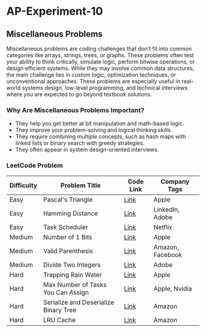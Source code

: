 # AP-Experiment-10 

## Miscellaneous Problems
Miscellaneous problems are coding challenges that don’t fit into common categories like arrays, strings, trees, or graphs. These problems often test your ability to think critically, simulate logic, perform bitwise operations, or design efficient systems. While they may involve common data structures, the main challenge lies in custom logic, optimization techniques, or unconventional approaches.
These problems are especially useful in real-world systems design, low-level programming, and technical interviews where you are expected to go beyond textbook solutions.

### Why Are Miscellaneous Problems Important?
- They help you get better at bit manipulation and math-based logic.
- They improve your problem-solving and logical thinking skills.
- They require combining multiple concepts, such as hash maps with linked lists or binary search with greedy strategies.
- They often appear in system design-oriented interviews.

### LeetCode Problem

| Difficulty | Problem Title                                | Code Link                                                                                          | Company Tags        |
|------------|-----------------------------------------------|-----------------------------------------------------------------------------------------------------|---------------------|
| Easy       | Pascal's Triangle                             | [Link](https://leetcode.com/problems/pascals-triangle/)                                            | Apple               |
| Easy       | Hamming Distance                              | [Link](https://leetcode.com/problems/hamming-distance/description/)                                | LinkedIn, Adobe     |
| Easy       | Task Scheduler                                | [Link](https://leetcode.com/problems/task-scheduler/)                                              | Netflix             |
| Medium     | Number of 1 Bits                              | [Link](https://leetcode.com/problems/number-of-1-bits/)                                            | Apple               |
| Medium     | Valid Parenthesis                             | [Link](https://leetcode.com/problems/valid-parenthesis/)                                           | Amazon, Facebook    |
| Medium     | Divide Two Integers                           | [Link](https://leetcode.com/problems/divide-two-integers/description/)                             | Adobe               |
| Hard       | Trapping Rain Water                           | [Link](https://leetcode.com/problems/trapping-rain-water/)                                         | Apple               |
| Hard       | Max Number of Tasks You Can Assign            | [Link](https://leetcode.com/problems/maximum-number-of-tasks-you-can-assign/?envType=problem-list-v2&envId=greedy) | Apple, Nvidia       |
| Hard       | Serialize and Deserialize Binary Tree         | [Link](https://leetcode.com/problems/serialize-and-deserialize-binary-tree/)                       | Amazon              |
| Hard       | LRU Cache                                     | [Link](https://leetcode.com/problems/lru-cache/)                                                   | Amazon              |
